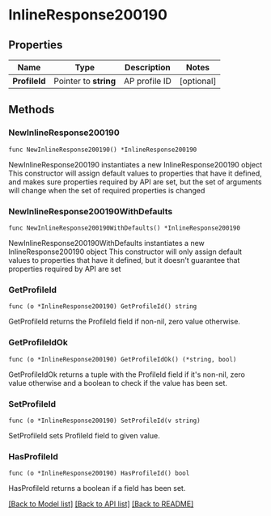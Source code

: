 # InlineResponse200190

## Properties

Name | Type | Description | Notes
------------ | ------------- | ------------- | -------------
**ProfileId** | Pointer to **string** | AP profile ID | [optional] 

## Methods

### NewInlineResponse200190

`func NewInlineResponse200190() *InlineResponse200190`

NewInlineResponse200190 instantiates a new InlineResponse200190 object
This constructor will assign default values to properties that have it defined,
and makes sure properties required by API are set, but the set of arguments
will change when the set of required properties is changed

### NewInlineResponse200190WithDefaults

`func NewInlineResponse200190WithDefaults() *InlineResponse200190`

NewInlineResponse200190WithDefaults instantiates a new InlineResponse200190 object
This constructor will only assign default values to properties that have it defined,
but it doesn't guarantee that properties required by API are set

### GetProfileId

`func (o *InlineResponse200190) GetProfileId() string`

GetProfileId returns the ProfileId field if non-nil, zero value otherwise.

### GetProfileIdOk

`func (o *InlineResponse200190) GetProfileIdOk() (*string, bool)`

GetProfileIdOk returns a tuple with the ProfileId field if it's non-nil, zero value otherwise
and a boolean to check if the value has been set.

### SetProfileId

`func (o *InlineResponse200190) SetProfileId(v string)`

SetProfileId sets ProfileId field to given value.

### HasProfileId

`func (o *InlineResponse200190) HasProfileId() bool`

HasProfileId returns a boolean if a field has been set.


[[Back to Model list]](../README.md#documentation-for-models) [[Back to API list]](../README.md#documentation-for-api-endpoints) [[Back to README]](../README.md)


